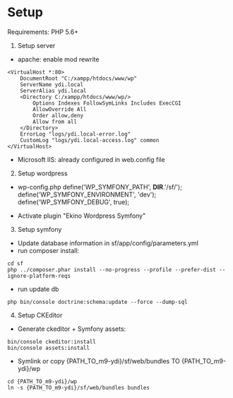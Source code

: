 # Setup
Requirements: PHP 5.6+

1. Setup server
- apache: enable mod rewrite
```
<VirtualHost *:80>
    DocumentRoot "C:/xampp/htdocs/www/wp"
    ServerName ydi.local
    ServerAlias ydi.local
	<Directory C:/xampp/htdocs/www/wp/>
		Options Indexes FollowSymLinks Includes ExecCGI
		AllowOverride All
		Order allow,deny
		Allow from all
	</Directory>
    ErrorLog "logs/ydi.local-error.log"
    CustomLog "logs/ydi.local-access.log" common
</VirtualHost>
```
- Microsoft IIS: already configured in web.config file

2. Setup wordpress
- wp-config.php
define('WP_SYMFONY_PATH', __DIR__.'/sf/');
define('WP_SYMFONY_ENVIRONMENT', 'dev');
define('WP_SYMFONY_DEBUG', true);

- Activate plugin "Ekino Wordpress Symfony"

3. Setup symfony
- Update database information in sf/app/config/parameters.yml
- run composer install: 
```
cd sf
php ../composer.phar install --no-progress --profile --prefer-dist --ignore-platform-reqs

```
- run update db
```
php bin/console doctrine:schema:update --force --dump-sql
```

4. Setup CKEditor
- Generate ckeditor + Symfony assets:
```
bin/console ckeditor:install
bin/console assets:install
```
- Symlink or copy 
{PATH_TO_m9-ydi}/sf/web/bundles
TO
{PATH_TO_m9-ydi}/wp
```
cd {PATH_TO_m9-ydi}/wp
ln -s {PATH_TO_m9-ydi}/sf/web/bundles bundles
```